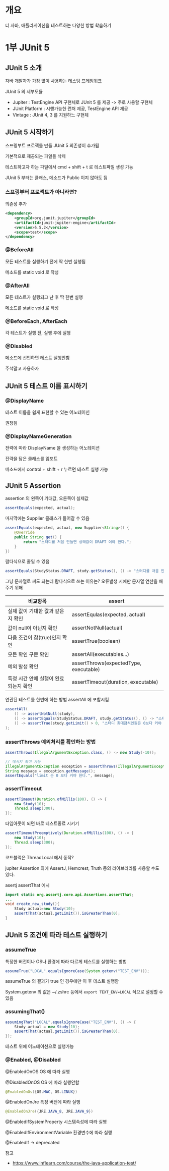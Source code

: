 # 개요

더 자바, 애플리케이션을 테스트하는 다양한 방법 학습하기

# 1부 JUnit 5

## JUnit 5 소개

자바 개발자가 가장 많이 사용하는 테스팅 프레임워크

JUnit 5 의 세부모듈

- Jupiter : TestEngine API 구현체로 JUnit 5 를 제공 -> 주로 사용할 구현체
- JUnit Platform : 시행가능한 런처 제공, TestEngine API 제공
- Vintage : JUnit 4, 3 를 지원하느 구현체

## JUnit 5 시작하기

스프링부트 프로젝를 만들 JUnit 5 의존성이 추가됨

기본적으로 제공되는 파일들 삭제

테스트하고자 하는 파일에서 cmd + shift + t 로 테스트파일 생성 가능

JUnit 5 부터는 클래스, 메소드가 Public 이지 않아도 됨

### 스프링부터 프로젝트가 아니라면?

의존성 추가

```xml
<dependency>
    <groupId>org.junit.jupiter</groupId>
    <artifactId>junit-jupiter-engine</artifactId>
    <version>5.5.2</version>
    <scope>test</scope>
</dependency>
```

### @BeforeAll 

모든 테스트를 실행하기 전에 딱 한번 실행됨

메소드를 static void 로 작성

### @AfterAll

모든 테스트가 실행되고 난 후 딱 한번 실행

메소드를 static void 로 작성

### @BeforeEach, AfterEach

각 테스트가 실행 전, 실행 후에 실행

### @Disabled

메소드에 선언하면 테스트 실행안함

주석말고 사용하자

## JUnit 5 테스트 이름 표시하기

### @DisplayName

테스트 이름을 쉽게 표현할 수 있는 어노테이션

권장됨

### @DisplayNameGeneration

전략에 따라 DisplayName 을 생성하는 어노테이션

전략을 담은 클래스를 임포트

메소드에서 control + shift + r 누르면 테스트 실행 가능 

## JUnit 5 Assertion

assertion 의 왼쪽이 기대값, 오른쪽이 실제값

```java
assertEquals(expected, actual);
```

마지막에는 Supplier 클래스가 들어갈 수 있음

```java
assertEquals(expected, actual, new Supplier<String>() {
    @Override
    public String get() {
        return "스터디를 처음 만들면 상태값이 DRAFT 여야 한다.";
    }
})
```

람다식으로 줄일 수 있음

```java
assertEquals(StudyStatus.DRAFT, study.getStatus(), () -> "스터디를 처음 만들면 상태값이 DRAFT 여야 한다.");
```

그냥 문자열로 써도 되는데 람다식으로 쓰는 이유는? 오류발생 시에만 문자열 연산을 해주기 위해

| 비교항목 | assert |
|---|---|
|실제 값이 기대한 값과 같은지 확인|assertEqulas(expected, actual)|
|값이 null이 아닌지 확인|assertNotNull(actual)|
|다음 조건이 참(true)인지 확인|assertTrue(boolean)|
|모든 확인 구문 확인|assertAll(executables...)|
|예외 발생 확인|assertThrows(expectedType, executable)|
|특정 시간 안에 실행이 완료되는지 확인|assertTimeout(duration, executable)|

연관된 테스트를 한번에 하는 방법 assertAll 에 포함시킴

```java
assertAll(
    () -> assertNotNull(study),
    () -> assertEquals(StudyStatus.DRAFT, study.getStatus(), () -> "스터디를 처음 만들면 상태값이 DRAFT 여야 한다."),
    () -> assertTrue(study.getLimit() > 0, "스터디 최대참석인원은 0보다 커야 한다.");
);
```

### assertThrows 예외처리를 확인하는 방법

```java
assertThrows(IllegalArgumentException.class, () -> new Study(-10));

// 메시지 확이 가능
IllegalArgumentException exception = assertThrows(IllegalArgumentException.class, () -> new Study(-10));
String message = exception.getMessage();
assertEquals("limit 는 0 보다 커야 한다.", message);
```

### assertTimeout

```java
assertTimeout(Duration.ofMillis(100), () -> {
    new Study(10);
    Thread.sleep(300);
});
```

타임아웃이 되면 바로 테스트종료 시키기

```java
assertTimeoutPreemptively(Duration.ofMillis(100), () -> {
    new Study(10);
    Thread.sleep(300);
});
```

코드블럭은 ThreadLocal 에서 동작?

jupiter Assertion 외에 AssertJ, Hemcrest, Truth 등의 라이브러리를 사용할 수도 있다.

asertj assertThat 예시

```java
import static org.assertj.core.api.Assertions.assertThat;
...
void create_new_study(){
    Study actual=new Study(10);
    assertThat(actual.getLimit()).isGreaterThan(0);
}
```

## JUnit 5 조건에 따라 테스트 실행하기

### assumeTrue

특정한 버전이나 OS나 환경에 따라 다르게 테스트를 실행하는 방법

```java
assumeTrue("LOCAL".equalsIgnoreCase(System.getenv("TEST_ENV")));
```

assumeTrue 의 결과가 true 인 경우에만 이 후 테스트 실행함

System.getenv 의 값은 ~/.zshrc 등에서 `export TEXT_ENV=LOCAL` 식으로 설정할 수 있음

### assumingThat()

```java
assumingThat("LOCAL".equalsIgnoreCase("TEST_ENV"), () -> {
    Study actual = new Study(10);
    assertThat(actual.getLimit()).isGreaterThan(0);
});
```

테스트 위에 어노테이션으로 실행가능

### @Enabled, @Disabled

@EnabledOnOS OS 에 따라 실행

@DisabledOnOS OS 에 따라 실행안함

```java
@EnabledOnOs({OS.MAC, OS.LINUX})
```

@EnabledOnJre 특정 버전에 따라 실행

```java
@EnabledOnJre({JRE.JAVA_8, JRE.JAVA_9})
```

@EnabledIfSystemProperty 시스템속성에 따라 실행

@EnabledIfEnvironmentVariable 환경변수에 따라 실행

@EnabledIf -> deprecated









참고

- https://www.inflearn.com/course/the-java-application-test/


